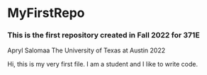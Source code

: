 # MyFirstRepo

### This is the first repository created in Fall 2022 for 371E

Apryl Salomaa The University of Texas at Austin 2022

Hi, this is my very first file. I am a student and I like to write code.
